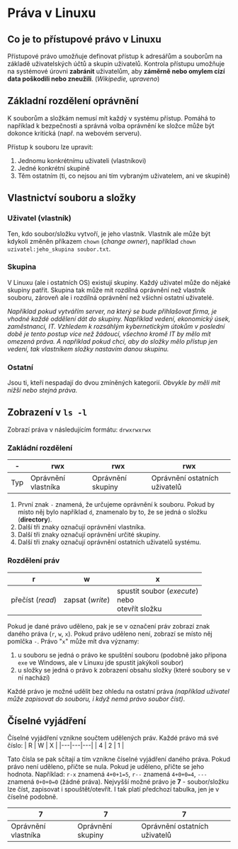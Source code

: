 # Práva v Linuxu
## Co je to přístupové právo v Linuxu
Přístupové právo umožňuje definovat přístup k adresářům a souborům na základě uživatelských účtů a skupin uživatelů. Kontrola přístupu umožňuje na systémové úrovni **zabránit** uživatelům, aby **záměrně nebo omylem cizí data poškodili nebo zneužili**. (*Wikipedie, upraveno*)

## Základní rozdělení oprávnění
K souborům a složkám nemusí mít každý v systému přístup. Pomáhá to například k bezpečnosti a správná volba oprávnění ke složce může být dokonce kritická (např. na webovém serveru).

Přístup k souboru lze upravit:
1. Jednomu konkrétnímu uživateli (vlastníkovi)
1. Jedné konkrétní skupině
1. Těm ostatním (ti, co nejsou ani tím vybraným uživatelem, ani ve skupině)

## Vlastnictví souboru a složky
### Uživatel (vlastník)
Ten, kdo soubor/složku vytvoří, je jeho vlastník. Vlastník ale může být kdykoli změněn příkazem `chown` (*change owner*), například `chown uzivatel:jeho_skupina soubor.txt`.

### Skupina
V Linuxu (ale i ostatních OS) existují skupiny. Každý uživatel může do nějaké skupiny patřit.
Skupina tak může mít rozdílná oprávnění než vlastník souboru, zároveň ale i rozdílná oprávnění než všichni ostatní uživatelé.

*Například pokud vytvářím server, na který se bude přihlašovat firma, je vhodné každé oddělení dát do skupiny. Například *vedení*, *ekonomický úsek*, *zaměstnanci*, *IT*. Vzhledem k rozsáhlým kybernetickým útokům v poslední době je tento postup více než žádoucí, všechno kromě *IT* by mělo mít omezená práva. A například pokud chci, aby do složky mělo přístup jen vedení, tak vlastníkem složky nastavím danou skupinu.*

### Ostatní
Jsou ti, kteří nespadají do dvou zmíněných kategorií. *Obvykle by měli mít nižší nebo stejná práva.*

## Zobrazení v `ls -l`
Zobrazí práva v následujícím formátu: `drwxrwxrwx`

### Zakládní rozdělení
| -   | rwx                 | rwx                         | rwx                           |
|-----|---------------------|-----------------------------|-------------------------------|
| Typ | Oprávnění vlastníka | Oprávnění skupiny           | Oprávnění ostatních uživatelů |

1. První znak `-` znamená, že určujeme oprávnění k souboru. Pokud by místo něj bylo například `d`, znamenalo by to, že se jedná o složku (**directory**).
1. Další tři znaky označují oprávnění vlastníka.
1. Další tři znaky označují oprávnění určité skupiny.
1. Další tři znaky označují oprávnění ostatních uživatelů systému.

### Rozdělení práv
| r                | w                | x                                                    |
|------------------|------------------|------------------------------------------------------|
| přečíst (*read*) | zapsat (*write*) | spustit soubor (*execute*)<br>nebo<br>otevřít složku |

Pokud je dané právo uděleno, pak je se v označení práv zobrazí znak daného práva (`r`, `w`, `x`). Pokud právo uděleno není, zobrazí se místo něj pomlčka `-`.
Právo "`x`" může mít dva významy:
1. u souboru se jedná o právo ke spuštění souboru (podobně jako přípona `exe` ve Windows, ale v Linuxu jde spustit jakýkoli soubor)
1. u složky se jedná o právo k zobrazení obsahu složky (které soubory se v ní nachází)

Každé právo je možné udělit bez ohledu na ostatní práva *(například uživatel může zapisovat do souboru, i když nemá právo soubor číst)*.

## Číselné vyjádření
Číselné vyjádření vznikne součtem udělených práv. Každé právo má své číslo:
| R | W | X |
|---|---|---|
| 4 | 2 | 1 |

Tato čísla se pak sčítají a tím vznikne číselné vyjádření daného práva. Pokud právo není uděleno, přičte se nula. Pokud je uděleno, přičte se jeho hodnota. Například: `r-x` znamená `4+0+1=5`, `r--` znamená `4+0+0=4`, `---` znamená `0+0+0=0` (žádné práva). Nejvyšší možné právo je **7** - soubor/složku lze číst, zapisovat i spouštět/otevřít.
I tak platí předchozí tabulka, jen je v číselné podobně.

| 7                   | 7                           | 7                             |
|---------------------|-----------------------------|-------------------------------|
| Oprávnění vlastníka | Oprávnění skupiny           | Oprávnění ostatních uživatelů |
